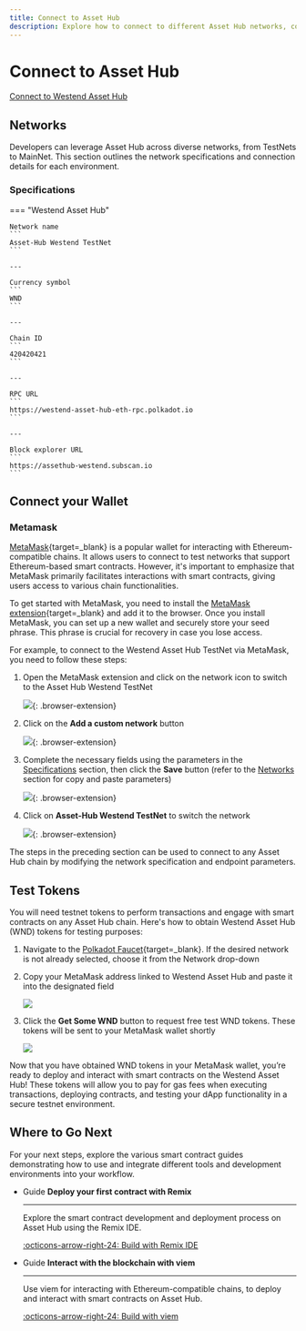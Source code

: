 ```yaml
---
title: Connect to Asset Hub
description: Explore how to connect to different Asset Hub networks, configure your wallet, and obtain test tokens for developing and testing smart contracts.
---
```


# Connect to Asset Hub

<div class="button-wrapper">
    <a href="#" class="md-button connectMetaMask" value="westendAssetHub">Connect to Westend Asset Hub</a>
</div>

## Networks

Developers can leverage Asset Hub across diverse networks, from TestNets to MainNet. This section outlines the network specifications and connection details for each environment.

### Specifications

=== "Westend Asset Hub"

    Network name
    ```
    Asset-Hub Westend TestNet
    ```

    ---

    Currency symbol
    ```
    WND
    ```

    ---
    
    Chain ID
    ```
    420420421
    ```

    ---
    
    RPC URL
    ```
    https://westend-asset-hub-eth-rpc.polkadot.io
    ```

    ---
    
    Block explorer URL
    ```
    https://assethub-westend.subscan.io
    ```

## Connect your Wallet

### Metamask

[MetaMask](https://metamask.io/){target=\_blank} is a popular wallet for interacting with Ethereum-compatible chains. It allows users to connect to test networks that support Ethereum-based smart contracts. However, it's important to emphasize that MetaMask primarily facilitates interactions with smart contracts, giving users access to various chain functionalities. 

To get started with MetaMask, you need to install the [MetaMask extension](https://metamask.io/download/){target=\_blank} and add it to the browser. Once you install MetaMask, you can set up a new wallet and securely store your seed phrase. This phrase is crucial for recovery in case you lose access.

For example, to connect to the Westend Asset Hub TestNet via MetaMask, you need to follow these steps:

1. Open the MetaMask extension and click on the network icon to switch to the Asset Hub Westend TestNet

    ![](/images/develop/smart-contracts/connect-to-asset-hub/connect-to-asset-hub-1.webp){: .browser-extension}

2. Click on the **Add a custom network** button

    ![](/images/develop/smart-contracts/connect-to-asset-hub/connect-to-asset-hub-2.webp){: .browser-extension}

3. Complete the necessary fields using the parameters in the [Specifications](#specifications) section, then click the **Save** button (refer to the [Networks](#networks) section for copy and paste parameters)

    ![](/images/develop/smart-contracts/connect-to-asset-hub/connect-to-asset-hub-3.webp){: .browser-extension}

4. Click on **Asset-Hub Westend TestNet** to switch the network

    ![](/images/develop/smart-contracts/connect-to-asset-hub/connect-to-asset-hub-4.webp){: .browser-extension}

The steps in the preceding section can be used to connect to any Asset Hub chain by modifying the network specification and endpoint parameters.

## Test Tokens

You will need testnet tokens to perform transactions and engage with smart contracts on any Asset Hub chain. Here's how to obtain Westend Asset Hub (WND) tokens for testing purposes:

1. Navigate to the [Polkadot Faucet](https://faucet.polkadot.io){target=\_blank}. If the desired network is not already selected, choose it from the Network drop-down

2. Copy your MetaMask address linked to Westend Asset Hub and paste it into the designated field

    ![](/images/develop/smart-contracts/connect-to-asset-hub/connect-to-asset-hub-5.webp)

3. Click the **Get Some WND** button to request free test WND tokens. These tokens will be sent to your MetaMask wallet shortly

    ![](/images/develop/smart-contracts/connect-to-asset-hub/connect-to-asset-hub-6.webp)

Now that you have obtained WND tokens in your MetaMask wallet, you’re ready to deploy and interact with smart contracts on the Westend Asset Hub! These tokens will allow you to pay for gas fees when executing transactions, deploying contracts, and testing your dApp functionality in a secure testnet environment. 

## Where to Go Next

For your next steps, explore the various smart contract guides demonstrating how to use and integrate different tools and development environments into your workflow.

<div class="grid cards" markdown>

-   <span class="badge guide">Guide</span> __Deploy your first contract with Remix__

    ---

    Explore the smart contract development and deployment process on Asset Hub using the Remix IDE.

    [:octicons-arrow-right-24: Build with Remix IDE](/develop/smart-contracts/dev-environments/remix/)

-   <span class="badge guide">Guide</span> __Interact with the blockchain with viem__

    ---

    Use viem for interacting with Ethereum-compatible chains, to deploy and interact with smart contracts on Asset Hub.

    [:octicons-arrow-right-24: Build with viem](/develop/smart-contracts/libraries/viem/)

</div>

